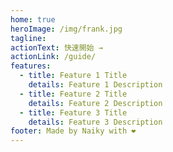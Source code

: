 ```yaml
---
home: true
heroImage: /img/frank.jpg
tagline:
actionText: 快速開始 →
actionLink: /guide/
features:
  - title: Feature 1 Title
    details: Feature 1 Description
  - title: Feature 2 Title
    details: Feature 2 Description
  - title: Feature 3 Title
    details: Feature 3 Description
footer: Made by Naiky with ❤️
---
```

